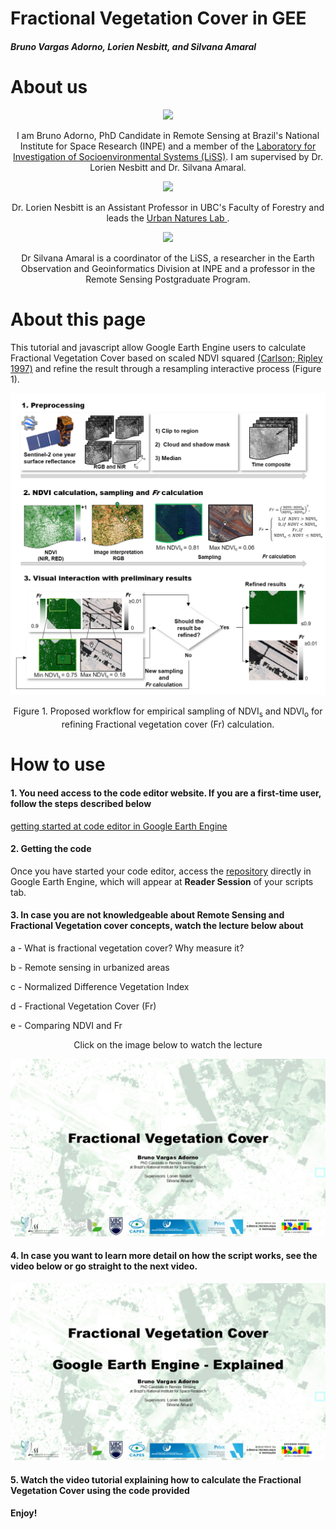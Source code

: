 <div class="fluid-row" id="header">
    <h1 class="title toc-ignore">Fractional Vegetation Cover in GEE</h1>
    <h4 class="author"><em>Bruno Vargas Adorno, Lorien Nesbitt, and Silvana Amaral</em></h4>
</div>

# About us

<div align="center">
  <img src="https://github.com/user-attachments/assets/2747555f-567e-42a9-b357-9fc2d602f756" width="200">
  <p>I am Bruno Adorno, PhD Candidate in Remote Sensing at Brazil's National Institute for Space Research (INPE) and a member of the 
      <a href="https://www.lissinpe.com.br/">Laboratory&nbspfor Investigation of Socioenvironmental Systems (LiSS)</a>.
      I am supervised by Dr. Lorien Nesbitt and Dr. Silvana Amaral.
  </p>
  <img src="https://github.com/user-attachments/assets/027a95ee-c1aa-4cc2-8936-fa3a4bf49677" width="200">
  <p> Dr. Lorien Nesbitt is an Assistant Professor in UBC's Faculty of Forestry and leads the 
      <a href="https://urbannatures.ca/">Urban Natures Lab </a>.
  </p>
  <img src="https://github.com/user-attachments/assets/804e4e89-f59d-4cb5-927a-267acbb4384c" width="200">
  <p> Dr Silvana Amaral is a coordinator of the LiSS, a researcher in the Earth Observation and Geoinformatics Division at INPE and a professor in the Remote Sensing Postgraduate Program.</p>
</div>


# About this page
This tutorial and javascript allow Google Earth Engine users to calculate Fractional Vegetation Cover based on scaled NDVI squared [(Carlson; Ripley 1997)](https://www.sciencedirect.com/science/article/pii/S0034425797001041) and refine the result through a resampling interactive process (Figure 1). 

![processing](https://github.com/badorno/fractionalvegetationcover/blob/main/figs/processing_corrected.png)

<p align="center">
Figure 1. Proposed workflow for empirical sampling of NDVI<sub>s</sub> and NDVI<sub>o</sub> for refining Fractional vegetation cover (Fr) calculation.
</p>


# How to use

<h4>1. You need access to the code editor website. If you are a first-time user, follow the steps described below </h4> 

[getting started at code editor in Google Earth Engine](https://developers.google.com/earth-engine/guides/quickstart_javascript)


<h4>2. Getting the code</h4>

Once you have started your code editor, access the [repository](https://code.earthengine.google.com/?scriptPath=users%2Fbrunoadornoflorestal%2Ffractionalvegetationcover%3AFr_refined) directly in Google Earth Engine, which will appear at <b>Reader Session</b> of your scripts tab.

<h4>3. In case you are not knowledgeable about Remote Sensing and Fractional Vegetation cover concepts, watch the lecture below about </h4>

a - What is fractional vegetation cover? Why measure it?

b - Remote sensing in urbanized areas

c - Normalized Difference Vegetation Index 

d - Fractional Vegetation Cover (Fr) 

e - Comparing NDVI and Fr

<div align="center">
    <p> Click on the image below to watch the lecture </p>
  <a href="https://youtu.be/imFIyeOAxRg">
    <img src="https://github.com/badorno/fractionalvegetationcover/blob/main/figs/lecture_folder.jpg?raw=true" width="800">
  </a>
</div>

<h4>4. In case you want to learn more detail on how the script works, see the video below or go straight to the next video. </h4>

<div align="center">
  <a href="https://youtu.be/imFIyeOAxRg">
    <img src="https://github.com/badorno/fractionalvegetationcover/blob/main/figs/FVC_explained_cover.jpg?raw=true" width="800">
  </a>
</div>


<h4>5. Watch the video tutorial explaining how to calculate the Fractional Vegetation Cover using the code provided </h4>


<h4>Enjoy!</h4>
